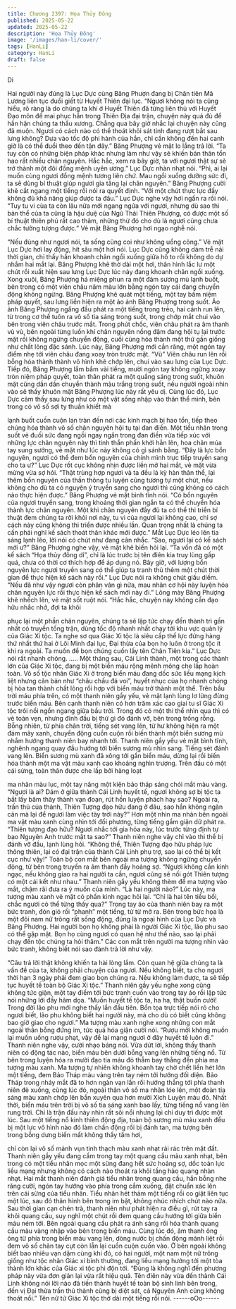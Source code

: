 ```yaml
---
title: Chương 2397: Họa Thủy Đông
published: 2025-05-22
updated: 2025-05-22
description: 'Họa Thủy Đông'
image: '/images/han-li/cover/'
tags: [HanLi]
category: HanLi
draft: false
---
```


Di

Hai người này đúng là Lục Dực cùng Băng Phượn đang bị Chân
tiên Mã Lương liên tục đuổi giết từ Huyết Thiên đại lục.
“Ngươi không nói ta cũng hiểu, rõ ràng là do chúng ta khi ở Huyết
Thiên đã từng liên thủ với Huyết Đạo môn để mai phục hắn trong
Thiên Địa đại trận, chuyện này quá đủ để hắn hận chúng ta thấu
xương. Chẳng qua bây giờ nhắc lại chuyện này cũng đã muộn.
Ngươi có cách nào có thể thoát khỏi sát tinh đang rượt bắt sau
lưng không? Dựa vào tốc độ phi hành của hắn, chỉ cần không đến
hai canh giờ là có thể đuổi theo đến tận đây.” Băng Phượng vẻ
mặt lo lắng trả lời.
“Ta tuy còn có những biện pháp khác nhưng làm như vậy sẽ
khiến bản thân tổn hao rất nhiều chân nguyên. Hắc hắc, xem ra
bây giờ, ta với ngươi thật sự sẽ trở thành một đôi đồng mệnh
uyên ương.” Lục Dực nhàn nhạt nói.
“Phì, ai lại muốn cùng ngươi đồng mệnh tương liên chứ. Mau
ngồi xuống dưỡng sức đi, ta sẽ dùng bí thuật giúp ngươi gia tăng
lại chân nguyên.” Băng Phượng cười khẽ cắt ngang một tiếng rồi
nói ra quyết định.
“Với một chút thực lực đấy không đủ khả năng giúp được ta đâu.”
Lục Dực nghe vậy hơi ngẩn ra rồi nói.
“Tuy tu vi của ta còn lâu nữa mới ngang ngửa với ngươi, nhưng
dù sao thì bản thể của ta cũng là hậu duệ của Ngũ Thải Thiên
Phượng, có được một số bí thuật thiên phú rất cao thâm, những
thứ đó cho dù là ngươi cũng chưa chắc tưởng tượng được.” Vẻ
mặt Băng Phượng hơi ngạo nghễ nói.

“Nếu đúng như ngươi nói, ta sống cũng coi như không uổng
công.” Vẻ mặt Lục Dực hơi lay động, hít sâu một hơi nói.
Lục Dực cũng không dám trễ nải thời gian, chỉ thấy hắn khoanh
chân ngồi xuống giữa hố to rồi không do dự nhắm hai mắt lại.
Băng Phượng khẽ thờ dài một hơi, thân hình lắc lư một chút rồi
xuất hiện sau lưng Lục Dực lúc này đang khoanh chân ngồi
xuống. Xong xuôi, Băng Phượng há miệng phun ra một đám
sương mù lạnh buốt, bên trong có một viên châu năm màu lớn
bằng ngón tay cái đang chuyển động không ngừng.
Băng Phượng khẽ quát một tiếng, một tay bấm niệm pháp quyết,
sau lưng liền hiện ra một ảo ảnh Băng Phượng trong suốt.
Ảo ảnh Băng Phượng ngẩng đầu phát ra một tiếng trong trẻo, hai
cánh run lên, từ trong cơ thể tuôn ra vô số tia sáng trong suốt,
trong chớp mắt chui vào bên trong viên châu trước mắt.
Trong phút chốc, viên châu phát ra âm thanh vù vù, bên ngoài
từng luồn khí chân nguyên nồng đậm đang hội tụ lại trước mặt rồi
không ngừng chuyển động, cuối cùng hóa thành một thứ gần
giống như chất lỏng đặc sánh.
Lúc này, Băng Phượng mới cắn răng, một ngón tay điểm nhẹ tới
viên châu đang xoay tròn trước mặt.
“Vù”
Viên châu run lên rồi bỗng hóa thành thành vô hình khẽ chớp lên,
chui vào sau lưng của Lục Dực.
Tiếp đó, Băng Phượng lẩm bẩm vài tiếng, mười ngón tay không
ngừng xoay tròn niệm pháp quyết, toàn thân phát ra một quầng
sáng trong suốt, khuôn mặt cũng dần dần chuyển thành màu
trắng trong suốt, nếu người ngoài nhìn vào sẽ thấy khuôn mặt
Băng Phượng lúc này rất yêu dị.
Cùng lúc đó, Lục Dực cảm thấy sau lưng như có một vật sống
nhập vào thân thể mình, bên trong có vô số sợi ty thuần khiết mà

lạnh buốt cuồn cuộn lan tràn đến nơi các kinh mạch bị hao tổn,
tiếp theo chúng hóa thành vô số chân nguyên hội tụ tại đan điền.
Một tiểu nhân trong suốt vẻ đuối sức đang ngồi ngay ngắn trong
đan điền vừa tiếp xúc với những lực chân nguyên này thì tinh
thần phấn khởi hẳn lên, hoa chân múa tay sung sướng, vẻ mặt
như lúc này không có gì sánh bằng.
“Đây là lực bổn nguyên, ngươi có thể đem bổn nguyên của chính
mình trực tiếp truyền sang cho ta ư?” Lục Dực rốt cục không nhịn
được liền mở hai mắt, vẻ mặt vừa mừng vừa sợ hỏi.
“Thật trùng hợp ngươi và ta đều là kỳ hàn thân thể, lại thêm bổn
nguyên của thần thông tu luyện cũng tương tự một chút, nếu
không cho dù ta có nguyện ý truyền sang cho ngươi thì cũng
không có cách nào thực hiện được.” Băng Phượng vẻ mặt bình
tĩnh nói.
“Có bổn nguyên của ngươi truyền sang, trong khoảng thời gian
ngắn ta có thể chuyển hóa thành lực chân nguyên. Một khi chân
nguyên đầy đủ ta có thể thi triển bí thuật đem chúng ta rời khỏi
nơi này, tu vi của ngươi lại không cao, chỉ sợ cách này cũng
không thi triển được nhiều lần. Quan trọng nhất là chúng ta cần
phải nghĩ kế sách thoát thân khác mới được.” Mắt Lục Dực léo
lên tia sáng lạnh lẽo, lời nói có chút như đang cân nhắc.
“Sao, ngươi lại có kế sách mới ư?” Băng Phượng nghe vậy, vẻ
mặt khẽ biến hỏi lại.
“Ta vốn đã có một kế sách “Họa thủy đông di”, chỉ là lúc trước bị
tên điên kia truy lùng gấp quá, chưa có thời cơ thích hợp để áp
dụng nó. Bây giờ, với lượng bổn nguyên lực ngươi truyền sang
có thể giúp ta tranh thủ thêm một chút thời gian để thực hiện kế
sách này rồi.” Lục Dực nói ra không chút giấu diếm.
“Nếu đã như vậy ngươi còn phân vân gì nữa, mau nhân cơ hội
này luyện hóa chân nguyên lực rồi thực hiện kế sách mới này đi.”
Lông mày Băng Phượng khẽ nhếch lên, vẻ mặt sốt ruột nói.
“Hắc hắc, chuyện này không cần đạo hữu nhắc nhở, đợi ta khôi

phục lại một phần chân nguyên, chúng ta sẽ lập tức chạy đến
thành trì gần nhất có truyền tống trận, dùng tốc độ nhanh nhất
chạy tới khu vực quản lý của Giác Xi tộc. Ta nghe sơ qua Giác Xi
tộc là siêu cấp thế lực đứng hàng thứ nhất thứ hai ở Lôi Minh đại
lục, Đại thừa của bọn họ luôn ở trong tộc ít khi ra ngoài. Ta muốn
để bọn chúng cuốn lấy tên Chân Tiên kia.” Lục Dực nói rất nhanh
chóng.
.....
Một tháng sau, Cái Linh thành, một trong các thành lớn của Giác
Xi tộc, đang bị một biển máu rộng mênh mông che lấp hoàn toàn.
Vô số tộc nhân Giác Xi ở trong biển máu đang dốc sức liều mạng
kịch liệt nhưng căn bản như “châu chấu đá voi”, huyết nhục của
họ nhanh chóng bị hòa tan thành chất lỏng rồi hợp với biển máu
trở thành một thể.
Trên bầu trời máu phía trên, có một thanh niên gầy yếu, vẻ mặt
lạnh lùng lơ lửng đừng trước biển máu.
Bên cạnh thanh niên có hơn trăm xác cao giai tu sĩ Giác Xi tộc trôi
nổi ngổn ngang giữa bầu trời.
Trong đó có một thi thể nhìn qua thì có vẻ toàn vẹn, nhưng đỉnh
đầu bị thứ gì đó đánh vỡ, bên trong trống rỗng.
Bỗng nhiên, từ phía chân trời, tiếng sét vang lên, từ hư không
hiện ra một đám mây xanh, chuyển động cuồn cuộn rồi biến thành
một biển sương mù nhắm hướng thanh niên bay nhanh tới.
Thanh niên gầy yếu vẻ mặt bình tĩnh, nghênh ngang quay đầu
hướng tới biển sương mù nhìn sang.
Tiếng sét đánh vang lên.
Biển sương mù xanh đã xông tới gần biển máu, dừng lại rồi biến
hóa thành một ma vật màu xanh cao khoảng nghìn trượng.
Trên đầu có một cái sừng, toàn thân được che lấp bởi hàng loạt

ma nhãn màu lục, một tay nâng một kiện bảo tháp sáng chói mắt
màu vàng.
“Ngươi là ai? Dám ở giữa thành Cái Linh huyết tế, ngươi không
sợ bị tộc ta bắt lấy băm thây thành vạn đoạn, rút hồn luyện phách
hay sao? Ngoài ra, trấn thủ của thành, Thiên Tượng đạo hữu
đang ở đâu, sao hắn không ngăn cản mà lại để ngươi làm việc
tày trời này?” Hơn một nhìn ma nhãn bên ngoài ma vật màu xanh
cùng nhìn tới đối phương, từng tiếng gầm giận dữ phát ra.
“Thiên tượng đạo hữu? Ngươi nhắc tới gia hỏa này, lúc trước
từng định tự bạo Nguyên Anh trước mặt ta sao?” Thanh niên
nghe vậy chỉ vào thi thể bị đánh vỡ đầu, lạnh lùng hỏi.
“Không thể, Thiên Tượng đạo hữu pháp lực thông thiên, lại có đại
trận của thành Cái Linh phụ trợ, sao lại có thể bị kết cục như vậy!”
Toàn bộ con mắt bên ngoài ma tượng không ngừng chuyển động,
từ bên trong truyền ra âm thanh đầy hoảng sợ.
“Ngươi không cần kinh ngạc, nếu không giao ra hai người ta cần,
ngươi cũng sẽ nối gót Thiên tượng có một cái kết như nhau.”
Thanh niên gầy yếu không thèm để ma tượng vào mắt, chậm rãi
đưa ra ý muốn của mình.
“Là hai người nào?” Lúc này, ma tượng màu xanh vẻ mặt có phần
kinh ngạc hỏi lại.
“Chỉ là hai tên tiểu bối, chắc ngươi có thể từng thấy qua?” Trong
tay áo của thanh niên bay ra một bức tranh, đón gió rồi “phanh”
một tiếng, từ từ mở ra.
Bên trong bức họa là một đôi nam nữ trông rất sống động, đúng
là ngoại hình của Lục Dực và Băng Phượng.
Hai người bọn họ không phải là người Giác Xi tộc, lão phu sao có
thể gặp mặt. Bọn họ cùng ngươi có quan hệ như thế nào, sao lại
phải chạy đến tộc chúng ta hỏi thăm.” Các con mắt trên người ma
tượng nhìn vào bức tranh, không biết nói sao đành trả lời như
vậy.

“Câu trả lời thật không khiến ta hài lòng lắm. Còn quan hệ giữa
chúng ta là vấn đề của ta, không phải chuyện của ngươi. Nếu
không biết, ta cho ngươi thời hạn 3 ngày phải đem giao bọn
chúng ra. Nếu không làm được, ta sẽ tiếp tục huyết tế toàn bộ
Giác Xi tộc.” Thanh niên gầy yếu nghe xong cũng không tức giận,
một tay điểm tới bức tranh cuốn vào trong tay áo rồi lập tức nói
những lời đầy hăm dọa.
“Muốn huyết tế tộc ta, ha ha, thật buồn cười! Trong đời lão phu
mới nghe thấy lần đầu tiên. Bổn tọa trực tiếp nói rõ cho ngươi
biết, lão phu không biết hai người này, mà cho dù có biết cũng
không bao giờ giao cho ngươi.” Ma tượng màu xanh nghe xong
những con mắt ngoài thân bỗng đứng im, tức quá hóa giận cười
nói.
“Rượu mời không muốn lại muốn uống rượu phạt, vậy để lại
mạng ngươi ở đây huyết tế luôn đi.” Thanh niên nghe vậy, cười
nhạo báng nói.
Vừa dứt lời, không thấy thanh niên có động tác nào, biển máu
bên dưới bỗng vang lên những tiếng nổ. Từ bên trong luyện hóa
ra mười đạo tia máu đỏ thẫm bay thẳng đến phía ma tượng màu
xanh.
Ma tượng tự nhiên không khoanh tay chờ chết liền hét lớn một
tiếng, đem Bảo Tháp màu vàng trên tay ném tới hướng đối diện.
Bảo Tháp trong nháy mắt đã to hơn ngàn vạn lần rồi hướng thẳng
tới phía thanh niên đè xuống, cùng lúc đó, ngoài thân vô số ma
nhãn lóe lên, một đoàn tia sáng màu xanh chớp lên bắn xuyên
qua hơn mười Xích Luyện màu đỏ.
Nhất thời, biển máu trên trời bị vô số tia sáng xanh bao lấy, từng
tiếng nổ vang lên rung trời.
Chỉ là trận đấu này nhìn rất sôi nổi nhưng lại chỉ duy trì được một
lúc.
Sau một tiếng nổ kinh thiên động địa, toàn bộ sương mù màu
xanh đều bị một lực vô hình nào đó làm chấn động rồi bị đánh
tan, ma tượng bên trong bỗng dưng biến mất không thấy tăm hơi,

chỉ còn lại vô số mảnh vụn tinh thạch màu xanh nhạt rải rác trên
mặt đất.
Thanh niên gầy yếu đang cầm trong tay một quang cầu màu xanh
nhạt, bên trong có một tiểu nhân mọc một sừng đang hết sức
hoảng sợ, dốc toàn lực liều mạng nhưng không có cách nào thoát
ra khỏi tầng hào quang nhàn nhạt.
Hai mắt thanh niên đánh giá tiểu nhân trong quang cầu, hắn bỗng
nhe răng cười, ngón tay hướng vào phía trong cắm xuống, đặt
chuẩn xác lên trên cái sừng của tiểu nhân.
Tiểu nhân hét thảm một tiếng rồi co giật liên tục một lúc, sau đó
thân hình bên trong im bặt, không nhúc nhích chút nào nữa.
Sau thời gian cạn chén trà, thanh niên như phát hiện ra điều gì,
rút tay ra khỏi quang cầu, suy nghĩ một chút rồi đem quang cầu
hướng tới giữa biển máu ném tới. Bên ngoài quang cầu phát ra
ánh sáng rồi hóa thành quang cầu màu vàng nhập vào bên trong
biển máu.
Cùng lúc đó, âm thanh ông ông từ phía trong biển máu vang lên,
dòng nước bị chấn động mãnh liệt rồi đem vô số chân tay cụt còn
lẫn lại cuồn cuộn cuốn vào.
Ở bên ngoài không biết bao nhiêu vạn dặm cùng khi đó, có hai
người, một nam một nữ trông giống như tộc nhân Giác xi bình
thường, đang liều mạng hướng tới một tòa thành lớn khác của
Giác xi tộc phi độn tới.
“Đúng là không nghĩ đến phương pháp này vừa đơn giản lại vừa
rất hiệu quả. Tên điên này vừa đến thành Cái Linh không nói lời
nào đã tiến thành huyết tế toàn bộ sinh linh bên trong, đến vị Đại
thừa trấn thủ thành cũng bị diệt sát, cả Nguyên Anh cũng không
thoát nổi.” Tên nữ tử Giác Xi tộc thở dài một tiếng rồi nói.
------oOo------
